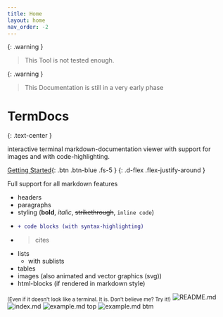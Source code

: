 ```yaml
---
title: Home
layout: home
nav_order: -2
---
```


{: .warning }
> This Tool is not tested enough.

{: .warning }
> This Documentation is still in a very early phase

<!--
![logo](assets/DynAPI.svg){:style="height: 30px"}
-->
#  TermDocs
{: .text-center }

interactive terminal markdown-documentation viewer with support for images and with code-highlighting.

[Getting Started](getting-started){: .btn .btn-blue .fs-5 }
{: .d-flex .flex-justify-around }

Full support for all markdown features

- headers
- paragraphs
- styling (**bold**, *italic*, ~~strikethrough~~, `inline code`)
- ```diff
  + code blocks (with syntax-highlighting)
  ```
- > cites
- lists
  - with sublists
- tables
- images (also animated and vector graphics (svg))
- html-blocks (if rendered in markdown style)

<sub>(Even if it doesn't look like a terminal. It is. Don't believe me? Try it!)</sub>
![README.md](assets/Screenshot-0.svg)
![index.md](assets/Screenshot-1.svg)
![example.md top](assets/Screenshot-2.svg)
![example.md btm](assets/Screenshot-3.svg)

